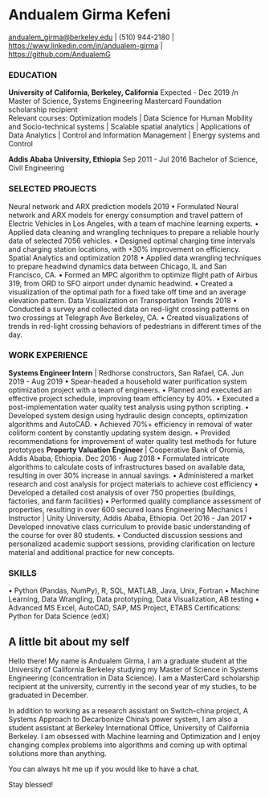 
# **Andualem Girma Kefeni**
andualem_girma@berkeley.edu | (510) 944-2180 | https://www.linkedin.com/in/andualem-girma | https://github.com/AndualemG

### **EDUCATION**
**University of California, Berkeley, California** 								                                         Expected - Dec 2019
/n Master of Science, Systems Engineering 
Mastercard Foundation scholarship recipient  
Relevant courses: Optimization models | Data Science for Human Mobility and Socio-technical systems | Scalable spatial 
analytics | Applications of Data Analytics | Control and Information Management | Energy systems and Control

**Addis Ababa University, Ethiopia** 							                                                         Sep 2011 - Jul 2016
Bachelor of Science, Civil Engineering

### SELECTED PROJECTS
Neural network and ARX prediction models										                                                              2019
•	Formulated Neural network and ARX models for energy consumption and travel pattern of Electric Vehicles in Los Angeles, with a team of machine learning experts.
•	Applied data cleaning and wrangling techniques to prepare a reliable hourly data of selected 7056 vehicles.
•	Designed optimal charging time intervals and charging station locations, with +30% improvement on efficiency.
Spatial Analytics and optimization									     	                                                                2018
•	Applied data wrangling techniques to prepare headwind dynamics data between Chicago, IL and San Francisco, CA. 
•	Formed an MPC algorithm to optimize flight path of Airbus 319, from ORD to SFO airport under dynamic headwind.
•	Created a visualization of the optimal path for a fixed take off time and an average elevation pattern. 
Data Visualization on Transportation Trends									     	    2018
•	Conducted a survey and collected data on red-light crossing patterns on two crossings at Telegraph Ave Berkeley, CA. 
•	Created visualizations of trends in red-light crossing behaviors of pedestrians in different times of the day.

### WORK EXPERIENCE
**Systems Engineer Intern** | Redhorse constructors, San Rafael, CA.                                                                               Jun 2019 - Aug 2019
•	Spear-headed a household water purification system optimization project with a team of engineers.
•	Planned and executed an effective project schedule, improving team efficiency by 40%.
•	Executed a post-implementation water quality test analysis using python scripting.
•	Developed system design using hydraulic design concepts, optimization algorithms and AutoCAD.
•	Achieved 70%+ efficiency in removal of water coliform content by constantly updating system design.
•	Provided recommendations for improvement of water quality test methods for future prototypes
**Property Valuation Engineer** | Cooperative Bank of Oromia, Addis Ababa, Ethiopia.                                            Dec 2016 - Aug 2018
•	Formulated intricate algorithms to calculate costs of infrastructures based on available data, resulting in over 30% increase in annual savings.
•	Administered a market research and cost analysis for project materials to achieve cost efficiency
•	Developed a detailed cost analysis of over 750 properties (buildings, factories, and farm facilities)
•	Performed quality compliance assessment of properties, resulting in over 600 secured loans 
Engineering Mechanics I Instructor | Unity University, Addis Ababa, Ethiopia.                                                        Oct 2016 - Jan 2017
•	Developed innovative class curriculum to provide basic understanding of the course for over 80 students.
•	Conducted discussion sessions and personalized academic support sessions, providing clarification on lecture material and additional practice for new concepts.

### SKILLS
•	Python (Pandas, NumPy), R, SQL, MATLAB, Java, Unix, Fortran 
•	Machine Learning, Data Wrangling, Data prototyping, Data Visualization, AB testing 
•	Advanced MS Excel, AutoCAD, SAP, MS Project, ETABS
Certifications: Python for Data Science (edX)


## A little bit about my self
Hello there! My name is Andualem Girma, I am a graduate student at the University of California Berkeley studying my Master of Science in Systems Engineering (concentration in Data Science). I am a MasterCard scholarship recipient at the university, currently in the second year of my studies, to be graduated in December. 

In addition to working as a research assistant on Switch-china project, A Systems Approach to Decarbonize China’s power system, I am also a student assistant at Berkeley International Office, University of California Berkeley.
I am obsessed with Machine learning and Optimization and I enjoy changing complex problems into algorithms and coming up with optimal solutions more than anything.

You can always hit me up if you would like to have a chat.

Stay blessed!
